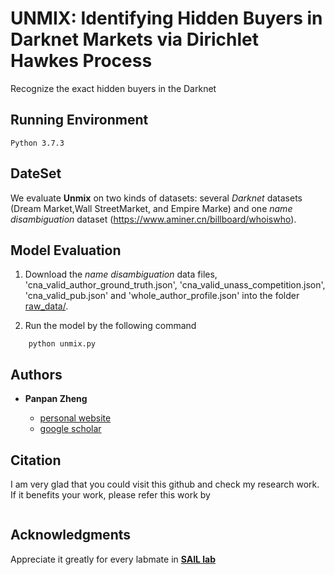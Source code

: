 # UNMIX: Identifying Hidden Buyers in Darknet Markets via Dirichlet Hawkes Process
Recognize the exact hidden buyers in the Darknet


## Running Environment

```
Python 3.7.3
```

## DateSet

We evaluate **Unmix** on two kinds of datasets: several *Darknet* datasets (Dream  Market,Wall  StreetMarket, and Empire Marke) and one *name disambiguation* dataset (https://www.aminer.cn/billboard/whoiswho).

## Model Evaluation

1. Download the *name disambiguation* data files, 'cna_valid_author_ground_truth.json', 'cna_valid_unass_competition.json', 'cna_valid_pub.json' and 'whole_author_profile.json' into the folder [raw_data/](https://github.com/PanpanZheng/UNMIX/tree/master/dblp/raw_data).

2. Run the model by the following command

```
    python unmix.py
```

## Authors

* **Panpan Zheng** 

    - [personal website](https://sites.uark.edu/pzheng/)
    - [google scholar](https://scholar.google.com/citations?user=f2OLKMYAAAAJ&hl=en)

## Citation

I am very glad that you could visit this github and check my research work. If it benefits your work, please refer this work by
```
```

## Acknowledgments

Appreciate it greatly for every labmate in [**SAIL lab**](https://sail.uark.edu/)
